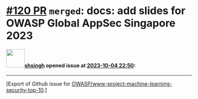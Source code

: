 # [\#120 PR](https://github.com/OWASP/www-project-machine-learning-security-top-10/pull/120) `merged`: docs: add slides for OWASP Global AppSec Singapore 2023

#### <img src="https://avatars.githubusercontent.com/u/412800?v=4" width="50">[shsingh](https://github.com/shsingh) opened issue at [2023-10-04 22:50](https://github.com/OWASP/www-project-machine-learning-security-top-10/pull/120):






-------------------------------------------------------------------------------



[Export of Github issue for [OWASP/www-project-machine-learning-security-top-10](https://github.com/OWASP/www-project-machine-learning-security-top-10).]
